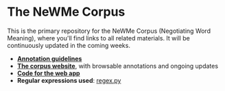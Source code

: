 # The NeWMe Corpus

This is the primary repository for the NeWMe Corpus (Negotiating Word Meaning), where you'll find links to all related materials. It will be continuously updated in the coming weeks.

* **[Annotation guidelines](https://github.com/gu-wmn/NeWMe/blob/main/Annotation_guidelines.pdf)** 
* **[The corpus website](https://dev.clasp.gu.se/word-negotiation/)**, with browsable annotations and ongoing updates
* **[Code for the web app](https://github.com/gu-wmn/webapp)**
* **Regular expressions used**: [regex.py](https://github.com/gu-wmn/NeWMe/blob/main/regex.py)

